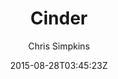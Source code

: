 ---
title: "Cinder"
github: https://github.com/chrissimpkins/cinder
demo: https://sourcefoundry.org/cinder/
author: Chris Simpkins
ssg:
  - MkDocs
cms:
  - No Cms
date: 2015-08-28T03:45:23Z
github_branch: master
description: "A clean, responsive MkDocs theme"
---